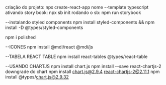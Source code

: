 criação do projeto: npx create-react-app nome --template typescript
ativando story book: npx sb init
rodando o sb: npm run storybook

--instalando styled components
    npm install styled-components && npm install -D @types/styled-components

npm i polished

--ICONES
    npm install @mdi/react @mdi/js

--TABELA REACT TABLE
    npm install react-tables @types/react-table

--USANDO CHARTJS
    npm install chart.js
    npm install --save react-chartjs-2
    downgrade do chart npm install chart.js@2.9.4 react-chartjs-2@2.11.1
    npm install @types/chart.js@2.9.32
